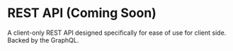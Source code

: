 # REST API (Coming Soon)

A client-only REST API designed specifically for ease of use for client side. Backed by the GraphQL.
